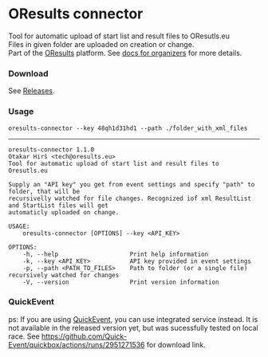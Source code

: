 # OResults connector
Tool for automatic upload of start list and result files to OResutls.eu  
Files in given folder are uploaded on creation or change.  
Part of the [OResults](https://oresults.eu) platform. See [docs for organizers](https://docs.oresults.eu) for more details.

### Download 
See [Releases](https://github.com/oresults/oresults-connector/releases).

### Usage
`oresults-connector --key 48qh1d31hd1 --path ./folder_with_xml_files`

---
```
oresults-connector 1.1.0
Otakar Hirš <tech@oresults.eu>
Tool for automatic upload of start list and result files to Oresutls.eu

Supply an "API key" you get from event settings and specify "path" to folder, that will be
recursivelly watched for file changes. Recognized iof xml ResultList and StartList files will get
automaticly uploaded on change.

USAGE:
    oresults-connector [OPTIONS] --key <API_KEY>

OPTIONS:
    -h, --help                    Print help information
    -k, --key <API_KEY>           API key provided in event settings
    -p, --path <PATH_TO_FILES>    Path to folder (or a single file) recursively watched for changes
    -V, --version                 Print version information
```

### QuickEvent
ps: If you are using [QuickEvent](https://github.com/Quick-Event/quickbox), you can use integrated service instead. It is not available in the released version yet, but was sucessfully tested on local race. See https://github.com/Quick-Event/quickbox/actions/runs/2951271536 for download link.
